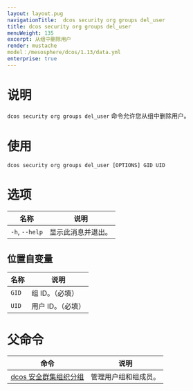 ```yaml
---
layout: layout.pug
navigationTitle:  dcos security org groups del_user
title: dcos security org groups del_user
menuWeight: 135
excerpt: 从组中删除用户
render: mustache
model：/mesosphere/dcos/1.13/data.yml
enterprise: true
---
```

# 说明

`dcos security org groups del_user` 命令允许您从组中删除用户。

# 使用

```
dcos security org groups del_user [OPTIONS] GID UID
```

# 选项

| 名称 | 说明 |
|---------|-------------|
| `-h`, `--help`| 显示此消息并退出。|

## 位置自变量

| 名称 | 说明 |
|---------|-------------|
| `GID` | 组 ID。（必填）|
| `UID` | 用户 ID。（必填）|

# 父命令

| 命令 | 说明 |
|---------|-------------|
| [dcos 安全群集组织分组](/mesosphere/dcos/1.13/cli/command-reference/dcos-security/dcos-security-org/dcos-security-org-groups/) | 管理用户组和组成员。 |
